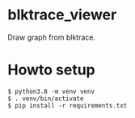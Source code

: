 # blktrace_viewer

Draw graph from blktrace.


# Howto setup

```
$ python3.8 -m venv venv
$ . venv/bin/activate
$ pip install -r requirements.txt
```
